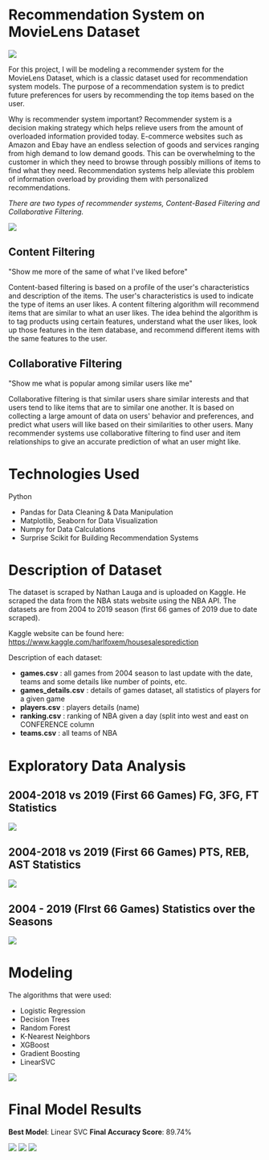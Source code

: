 # Recommendation System on MovieLens Dataset

![](https://github.com/ttam37/dsc-mod-4-project-v2-1-onl01-dtsc-ft-052620/blob/master/images/recommender-system-for-movie-recommendation.jpg)

For this project, I will be modeling a recommender system for the MovieLens Dataset, which is a classic dataset used for recommendation system models. The purpose of a recommendation system is to predict future preferences for users by recommending the top items based on the user.

Why is recommender system important? Recommender system is a decision making strategy which helps relieve users from the amount of overloaded information provided today. E-commerce websites such as Amazon and Ebay have an endless selection of goods and services ranging from high demand to low demand goods. This can be overwhelming to the customer in which they need to browse through possibly millions of items to find what they need. Recommendation systems help alleviate this problem of information overload by providing them with personalized recommendations.

*There are two types of recommender systems, Content-Based Filtering and Collaborative Filtering.*

![](https://github.com/ttam37/dsc-mod-4-project-v2-1-onl01-dtsc-ft-052620/blob/master/images/Content-based-filtering-vs-Collaborative-filtering-Source.png)

## Content Filtering

"Show me more of the same of what I've liked before"

Content-based filtering is based on a profile of the user's characteristics and description of the items. The user's characteristics is used to indicate the type of items an user likes. A content filtering algorithm will recommend items that are similar to what an user likes. The idea behind the algorithm is to tag products using certain features, understand what the user likes, look up those features in the item database, and recommend different items with the same features to the user.

## Collaborative Filtering

"Show me what is popular among similar users like me"

Collaborative filtering is that similar users share similar interests and that users tend to like items that are to similar one another. It is based on collecting a large amount of data on users' behavior and preferences, and predict what users will like based on their similarities to other users. Many recommender systems use collaborative filtering to find user and item relationships to give an accurate prediction of what an user might like.


# Technologies Used

Python 
* Pandas for Data Cleaning & Data Manipulation
* Matplotlib, Seaborn for Data Visualization
* Numpy for Data Calculations
* Surprise Scikit for Building Recommendation Systems


# Description of Dataset

The dataset is scraped by Nathan Lauga and is uploaded on Kaggle. He scraped the data from the NBA stats website using the NBA API. The datasets are from 2004 to 2019 season (first 66 games of 2019 due to date scraped). 

Kaggle website can be found here: https://www.kaggle.com/harlfoxem/housesalesprediction

Description of each dataset:
* **games.csv** : all games from 2004 season to last update with the date, teams and some details like number of points, etc.
* **games_details.csv** : details of games dataset, all statistics of players for a given game
* **players.csv** : players details (name)
* **ranking.csv** : ranking of NBA given a day (split into west and east on CONFERENCE column
* **teams.csv** : all teams of NBA


# Exploratory Data Analysis

## 2004-2018 vs 2019 (First 66 Games) FG, 3FG, FT Statistics

![](https://github.com/ttam37/dsc-mod-3-project-v2-1-onl01-dtsc-ft-052620/blob/master/images/percentage_statistics.png)

## 2004-2018 vs 2019 (First 66 Games) PTS, REB, AST Statistics

![](https://github.com/ttam37/dsc-mod-3-project-v2-1-onl01-dtsc-ft-052620/blob/master/images/general_statistics.png)

## 2004 - 2019 (FIrst 66 Games) Statistics over the Seasons

![](https://github.com/ttam37/dsc-mod-3-project-v2-1-onl01-dtsc-ft-052620/blob/master/images/statistics_2004_2019_lineplot.png)

# Modeling

The algorithms that were used:
* Logistic Regression
* Decision Trees
* Random Forest
* K-Nearest Neighbors
* XGBoost
* Gradient Boosting
* LinearSVC

![](https://github.com/ttam37/dsc-mod-3-project-v2-1-onl01-dtsc-ft-052620/blob/master/images/ROC_curve.png)


# Final Model Results

**Best Model**: Linear SVC
**Final Accuracy Score**: 89.74%

![](https://github.com/ttam37/dsc-mod-3-project-v2-1-onl01-dtsc-ft-052620/blob/master/images/LinearSVC_metrics.png)
![](https://github.com/ttam37/dsc-mod-3-project-v2-1-onl01-dtsc-ft-052620/blob/master/images/LinearSVC_confusion_matrix_result.png)
![](https://github.com/ttam37/dsc-mod-3-project-v2-1-onl01-dtsc-ft-052620/blob/master/images/LinearSVC_confusion_matrix_result1.png)




